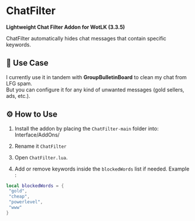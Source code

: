 # ChatFilter

**Lightweight Chat Filter Addon for WotLK (3.3.5)**

ChatFilter automatically hides chat messages that contain specific keywords.  


## 📌 Use Case

I currently use it in tandem with **GroupBulletinBoard** to clean my chat from LFG spam.  
But you can configure it for any kind of unwanted messages (gold sellers, ads, etc.).


## ⚙️ How to Use

1. Install the addon by placing the `ChatFilter-main` folder into:  
Interface/AddOns/

2. Rename it `ChatFilter`

3. Open `ChatFilter.lua`.
   
4. Add or remove keywords inside the `blockedWords` list if needed. Example : 

```lua
local blockedWords = {
 "gold",
 "cheap",
 "powerlevel",
 "www"
}
